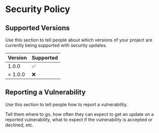 # Security Policy

## Supported Versions

Use this section to tell people about which versions of your project are currently being supported with security
updates.

| Version | Supported          |
|---------| ------------------ |
| 1.0.0   | :white_check_mark: |
| < 1.0.0 | :x:                |

## Reporting a Vulnerability

Use this section to tell people how to report a vulnerability.

Tell them where to go, how often they can expect to get an update on a reported vulnerability, what to expect if the
vulnerability is accepted or declined, etc.